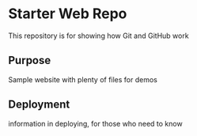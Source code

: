 # Starter Web Repo

This repository is for showing how Git and GitHub work

## Purpose

Sample website with plenty of files for demos

## Deployment

information in deploying, for those who need to know